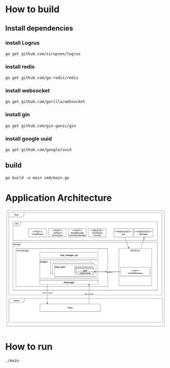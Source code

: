 # How to build
## Install dependencies

### install Logrus
```shell
go get github.com/sirupsen/logrus
```

### install redis
```shell
go get github.com/go-redis/redis
```

### install websocket
```shell
go get github.com/gorilla/websocket
```

### install gin
```shell
go get github.com/gin-gonic/gin
```

### install google uuid
```shell
go get github.com/google/uuid
```

## build
```shell
go build -o main cmd/main.go
```

# Application Architecture

![img.png](img.png)

# How to run
```shell
./main
```
